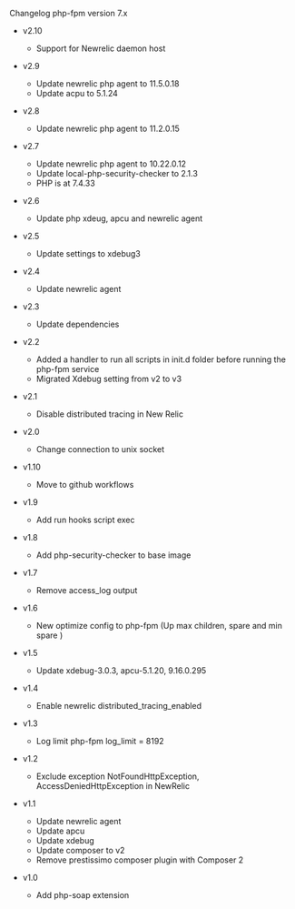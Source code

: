 
Changelog php-fpm version 7.x

* v2.10
	* Support for Newrelic daemon host

* v2.9
	* Update newrelic php agent to 11.5.0.18
	* Update acpu to 5.1.24

* v2.8
	* Update newrelic php agent to 11.2.0.15

* v2.7
	* Update newrelic php agent to 10.22.0.12
	* Update local-php-security-checker to 2.1.3
	* PHP is at 7.4.33

* v2.6
	* Update php xdeug, apcu and newrelic agent

* v2.5
	* Update settings to xdebug3

* v2.4
	* Update newrelic agent

* v2.3
	* Update dependencies

* v2.2
	* Added a handler to run all scripts in init.d folder before running the php-fpm service
	* Migrated Xdebug setting from v2 to v3

* v2.1
	* Disable distributed tracing in New Relic

* v2.0
	* Change connection to unix socket

* v1.10
	* Move to github workflows

* v1.9
	* Add run hooks script exec

* v1.8
	* Add php-security-checker to base image

* v1.7
	* Remove access_log output

* v1.6
	* New optimize config to php-fpm (Up max children, spare and min spare )

* v1.5
	* Update xdebug-3.0.3, apcu-5.1.20, 9.16.0.295

* v1.4
	* Enable newrelic distributed_tracing_enabled

* v1.3
	* Log limit php-fpm log_limit = 8192 

* v1.2
	* Exclude exception NotFoundHttpException, AccessDeniedHttpException in NewRelic

* v1.1
	* Update newrelic agent
	* Update apcu
	* Update xdebug
	* Update composer to v2
	* Remove prestissimo composer plugin with Composer 2

* v1.0
	* Add php-soap extension
